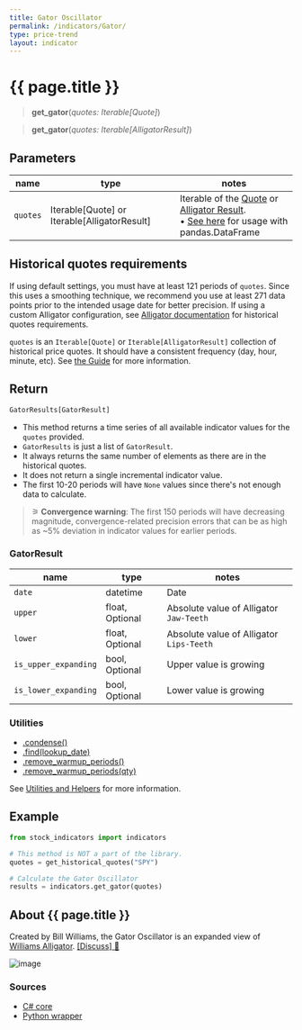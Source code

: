 ```yaml
---
title: Gator Oscillator
permalink: /indicators/Gator/
type: price-trend
layout: indicator
---
```


# {{ page.title }}

><span class="indicator-syntax">**get_gator**(*quotes: Iterable[Quote]*)</span>

><span class="indicator-syntax">**get_gator**(*quotes: Iterable[AlligatorResult]*)</span>

## Parameters

| name | type | notes
| -- |-- |--
| `quotes` | Iterable[Quote] or Iterable[AlligatorResult] | Iterable of the [Quote]({{site.baseurl}}/guide/#historical-quotes) or [Alligator Result](../Alligator#content). <br><span class='qna-dataframe'> • [See here]({{site.baseurl}}/guide/#using-pandasdataframe) for usage with pandas.DataFrame</span>

## Historical quotes requirements

If using default settings, you must have at least 121 periods of `quotes`. Since this uses a smoothing technique, we recommend you use at least 271 data points prior to the intended usage date for better precision.  If using a custom Alligator configuration, see [Alligator documentation](../Alligator#historical-quotes-requirements) for historical quotes requirements.

`quotes` is an `Iterable[Quote]` or `Iterable[AlligatorResult]` collection of historical price quotes.  It should have a consistent frequency (day, hour, minute, etc).  See [the Guide]({{site.baseurl}}/guide/#historical-quotes) for more information.

## Return

```python
GatorResults[GatorResult]
```

- This method returns a time series of all available indicator values for the `quotes` provided.
- `GatorResults` is just a list of `GatorResult`.
- It always returns the same number of elements as there are in the historical quotes.
- It does not return a single incremental indicator value.
- The first 10-20 periods will have `None` values since there's not enough data to calculate.

>&#9886; **Convergence warning**: The first 150 periods will have decreasing magnitude, convergence-related precision errors that can be as high as ~5% deviation in indicator values for earlier periods.

### GatorResult

| name | type | notes
| -- |-- |--
| `date` | datetime | Date
| `upper` | float, Optional | Absolute value of Alligator `Jaw-Teeth`
| `lower` | float, Optional | Absolute value of Alligator `Lips-Teeth`
| `is_upper_expanding` | bool, Optional | Upper value is growing
| `is_lower_expanding` | bool, Optional | Lower value is growing

### Utilities

- [.condense()]({{site.baseurl}}/utilities#condense)
- [.find(lookup_date)]({{site.baseurl}}/utilities#find-indicator-result-by-date)
- [.remove_warmup_periods()]({{site.baseurl}}/utilities#remove-warmup-periods)
- [.remove_warmup_periods(qty)]({{site.baseurl}}/utilities#remove-warmup-periods)

See [Utilities and Helpers]({{site.baseurl}}/utilities#utilities-for-indicator-results) for more information.

## Example

```python
from stock_indicators import indicators

# This method is NOT a part of the library.
quotes = get_historical_quotes("SPY")

# Calculate the Gator Oscillator
results = indicators.get_gator(quotes)
```

## About {{ page.title }}

Created by Bill Williams, the Gator Oscillator is an expanded view of [Williams Alligator](../Alligator#content).
[[Discuss] &#128172;]({{site.dotnet.repo}}/discussions/385 "Community discussion about this indicator")

![image]({{site.dotnet.charts}}/Gator.png)

### Sources

- [C# core]({{site.dotnet.src}}/e-k/Gator/Gator.Series.cs)
- [Python wrapper]({{site.python.src}}/gator.py)
